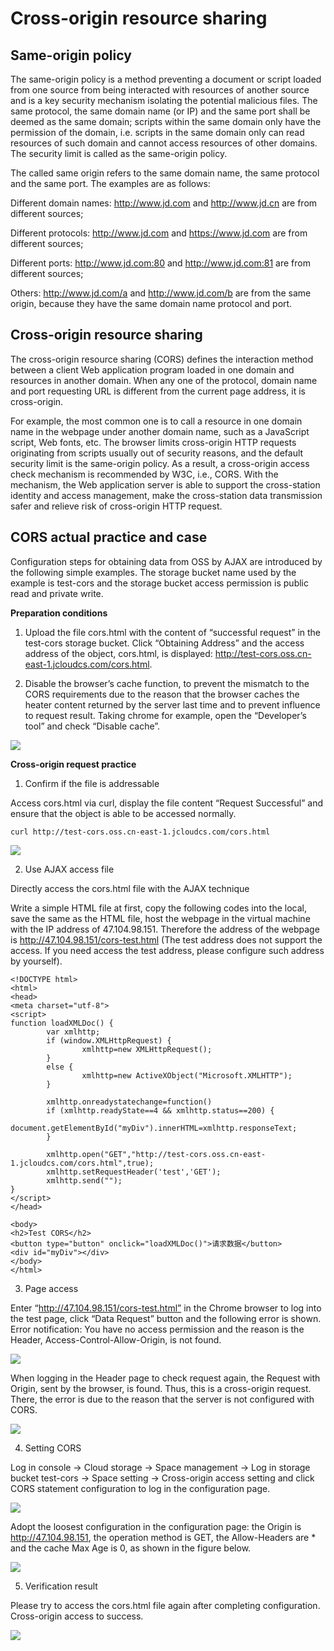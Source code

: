 # Cross-origin resource sharing

## Same-origin policy

The same-origin policy is a method preventing a document or script loaded from one source from being interacted with resources of another source and is a key security mechanism isolating the potential malicious files. The same protocol, the same domain name (or IP) and the same port shall be deemed as the same domain; scripts within the same domain only have the permission of the domain, i.e. scripts in the same domain only can read resources of such domain and cannot access resources of other domains. The security limit is called as the same-origin policy.

The called same origin refers to the same domain name, the same protocol and the same port. The examples are as follows:

Different domain names: http://www.jd.com and http://www.jd.cn are from different sources;

Different protocols: http://www.jd.com and https://www.jd.com are from different sources;

Different ports: http://www.jd.com:80 and http://www.jd.com:81 are from different sources;

Others: http://www.jd.com/a and http://www.jd.com/b are from the same origin, because they have the same domain name protocol and port.

## Cross-origin resource sharing

The cross-origin resource sharing (CORS) defines the interaction method between a client Web application program loaded in one domain and resources in another domain. When any one of the protocol, domain name and port requesting URL is different from the current page address, it is cross-origin.

For example, the most common one is to call a resource in one domain name in the webpage under another domain name, such as a JavaScript script, Web fonts, etc. The browser limits cross-origin HTTP requests originating from scripts usually out of security reasons, and the default security limit is the same-origin policy. As a result, a cross-origin access check mechanism is recommended by W3C, i.e., CORS. With the mechanism, the Web application server is able to support the cross-station identity and access management, make the cross-station data transmission safer and relieve risk of cross-origin HTTP request.

## CORS actual practice and case

Configuration steps for obtaining data from OSS by AJAX are introduced by the following simple examples. The storage bucket name used by the example is test-cors and the storage bucket access permission is public read and private write.

**Preparation conditions**

1. Upload the file cors.html with the content of “successful request” in the test-cors storage bucket. Click “Obtaining Address” and the access address of the object, cors.html, is displayed: http://test-cors.oss.cn-east-1.jcloudcs.com/cors.html.

2. Disable the browser’s cache function, to prevent the mismatch to the CORS requirements due to the reason that the browser caches the heater content returned by the server last time and to prevent influence to request result. Taking chrome for example, open the “Developer’s tool” and check “Disable cache”.

![](https://github.com/jdcloudcom/cn/blob/edit/image/Object-Storage-Service/OSS-083.jpg)

**Cross-origin request practice**

1. Confirm if the file is addressable

Access cors.html via curl, display the file content “Request Successful” and ensure that the object is able to be accessed normally.
```
curl http://test-cors.oss.cn-east-1.jcloudcs.com/cors.html
```
![](https://github.com/jdcloudcom/cn/blob/edit/image/Object-Storage-Service/OSS-084.jpg)

2. Use AJAX access file

Directly access the cors.html file with the AJAX technique

Write a simple HTML file at first, copy the following codes into the local, save the same as the HTML file, host the webpage in the virtual machine with the IP address of 47.104.98.151. Therefore the address of the webpage is http://47.104.98.151/cors-test.html (The test address does not support the access. If you need access the test address, please configure such address by yourself).
```
<!DOCTYPE html>
<html>
<head>
<meta charset="utf-8">
<script>
function loadXMLDoc() {
        var xmlhttp;
        if (window.XMLHttpRequest) {
                xmlhttp=new XMLHttpRequest();
        }
        else {
                xmlhttp=new ActiveXObject("Microsoft.XMLHTTP");
        }
        
        xmlhttp.onreadystatechange=function()
        if (xmlhttp.readyState==4 && xmlhttp.status==200) {
              document.getElementById("myDiv").innerHTML=xmlhttp.responseText;
        }
        
        xmlhttp.open("GET","http://test-cors.oss.cn-east-1.jcloudcs.com/cors.html",true);
        xmlhttp.setRequestHeader('test','GET');
        xmlhttp.send("");
}
</script>
</head>

<body>
<h2>Test CORS</h2>
<button type="button" onclick="loadXMLDoc()">请求数据</button>
<div id="myDiv"></div>
</body>
</html>
```
3. Page access

Enter “http://47.104.98.151/cors-test.html” in the Chrome browser to log into the test page, click “Data Request” button and the following error is shown. Error notification: You have no access permission and the reason is the Header, Access-Control-Allow-Origin, is not found.

![](https://github.com/jdcloudcom/cn/blob/edit/image/Object-Storage-Service/OSS-085.jpg)

When logging in the Header page to check request again, the Request with Origin, sent by the browser, is found. Thus, this is a cross-origin request. There, the error is due to the reason that the server is not configured with CORS.

![](https://github.com/jdcloudcom/cn/blob/edit/image/Object-Storage-Service/OSS-086.jpg)

4. Setting CORS

Log in console -> Cloud storage -> Space management -> Log in storage bucket test-cors -> Space setting -> Cross-origin access setting and click CORS statement configuration to log in the configuration page.

![](https://github.com/jdcloudcom/cn/blob/edit/image/Object-Storage-Service/OSS-087.jpg)

Adopt the loosest configuration in the configuration page: the Origin is http://47.104.98.151, the operation method is GET, the Allow-Headers are * and the cache Max Age is 0, as shown in the figure below.

![](https://github.com/jdcloudcom/cn/blob/edit/image/Object-Storage-Service/OSS-088.jpg)

5. Verification result

Please try to access the cors.html file again after completing configuration. Cross-origin access to success.

![](https://github.com/jdcloudcom/cn/blob/edit/image/Object-Storage-Service/OSS-089.jpg)
